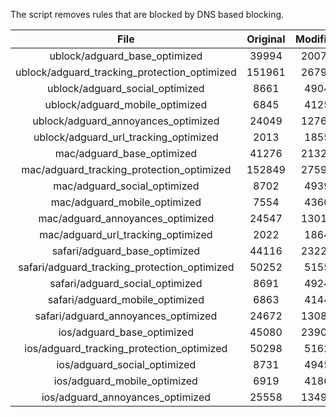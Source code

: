 The script removes rules that are blocked by DNS based blocking.


| File | Original | Modified |
|:----:|:-----:|:-----:|
| ublock/adguard_base_optimized | 39994 | 20078 |
| ublock/adguard_tracking_protection_optimized | 151961 | 26794 |
| ublock/adguard_social_optimized | 8661 | 4904 |
| ublock/adguard_mobile_optimized | 6845 | 4125 |
| ublock/adguard_annoyances_optimized | 24049 | 12761 |
| ublock/adguard_url_tracking_optimized | 2013 | 1855 |
| mac/adguard_base_optimized | 41276 | 21320 |
| mac/adguard_tracking_protection_optimized | 152849 | 27599 |
| mac/adguard_social_optimized | 8702 | 4939 |
| mac/adguard_mobile_optimized | 7554 | 4360 |
| mac/adguard_annoyances_optimized | 24547 | 13015 |
| mac/adguard_url_tracking_optimized | 2022 | 1864 |
| safari/adguard_base_optimized | 44116 | 23223 |
| safari/adguard_tracking_protection_optimized | 50252 | 5155 |
| safari/adguard_social_optimized | 8691 | 4924 |
| safari/adguard_mobile_optimized | 6863 | 4144 |
| safari/adguard_annoyances_optimized | 24672 | 13087 |
| ios/adguard_base_optimized | 45080 | 23909 |
| ios/adguard_tracking_protection_optimized | 50298 | 5162 |
| ios/adguard_social_optimized | 8731 | 4945 |
| ios/adguard_mobile_optimized | 6919 | 4186 |
| ios/adguard_annoyances_optimized | 25558 | 13492 |